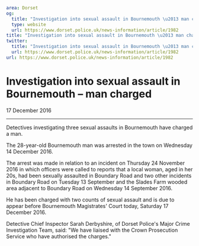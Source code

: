 ```yaml
area: Dorset
og:
  title: "Investigation into sexual assault in Bournemouth \u2013 man charged"
  type: website
  url: https://www.dorset.police.uk/news-information/article/1982
title: "Investigation into sexual assault in Bournemouth \u2013 man charged |"
twitter:
  title: "Investigation into sexual assault in Bournemouth \u2013 man charged"
  url: https://www.dorset.police.uk/news-information/article/1982
url: https://www.dorset.police.uk/news-information/article/1982
```

# Investigation into sexual assault in Bournemouth – man charged

17 December 2016

* * *

Detectives investigating three sexual assaults in Bournemouth have charged a man.

The 28-year-old Bournemouth man was arrested in the town on Wednesday 14 December 2016.

The arrest was made in relation to an incident on Thursday 24 November 2016 in which officers were called to reports that a local woman, aged in her 20s, had been sexually assaulted in Boundary Road and two other incidents in Boundary Road on Tuesday 13 September and the Slades Farm wooded area adjacent to Boundary Road on Wednesday 14 September 2016.

He has been charged with two counts of sexual assault and is due to appear before Bournemouth Magistrates' Court today, Saturday 17 December 2016.

Detective Chief Inspector Sarah Derbyshire, of Dorset Police's Major Crime Investigation Team, said: "We have liaised with the Crown Prosecution Service who have authorised the charges."
